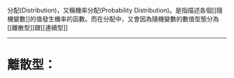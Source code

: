 分配(Distribution)，又稱機率分配(Probability Distribution)。是指描述各個[[隨機變數]]的值發生機率的函數。而在分配中，又會因為隨機變數的數值型態分為[[離散型]]跟[[連續型]]
- - -
# 離散型：
